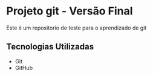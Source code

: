 # Projeto git - Versão Final

Este é um repositorio de teste para o aprendizado de git 

## Tecnologias Utilizadas

 - Git
 - GitHub
